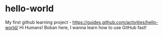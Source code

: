 # hello-world
My first github learning project - https://guides.github.com/activities/hello-world/
Hi Humans!
Boban here, I wanna learn how to use GitHub fast!
